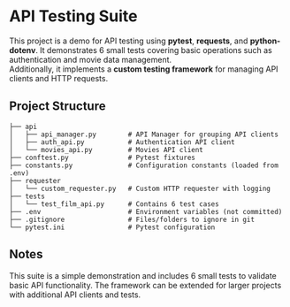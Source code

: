# API Testing Suite

This project is a demo for API testing using **pytest**, **requests**, and **python-dotenv**. It demonstrates 6 small tests covering basic operations such as authentication and movie data management.  
Additionally, it implements a **custom testing framework** for managing API clients and HTTP requests.

## Project Structure

```
├── api
│   ├── api_manager.py        # API Manager for grouping API clients
│   ├── auth_api.py           # Authentication API client
│   └── movies_api.py         # Movies API client
├── conftest.py               # Pytest fixtures
├── constants.py              # Configuration constants (loaded from .env)
├── requester
│   └── custom_requester.py   # Custom HTTP requester with logging
├── tests
│   └── test_film_api.py      # Contains 6 test cases
├── .env                      # Environment variables (not committed)
├── .gitignore                # Files/folders to ignore in git
└── pytest.ini                # Pytest configuration
```

## Notes

This suite is a simple demonstration and includes 6 small tests to validate basic API functionality. The framework can be extended for larger projects with additional API clients and tests.